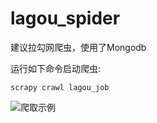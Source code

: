 # lagou_spider
建议拉勾网爬虫，使用了Mongodb

运行如下命令启动爬虫:

`
scrapy crawl lagou_job
`

![爬取示例](/Users/liberty/Desktop/jietu.jpg)
